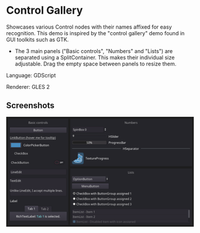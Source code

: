 # Control Gallery

Showcases various Control nodes with their names affixed for easy recognition.
This demo is inspired by the "control gallery" demo found in GUI toolkits such as GTK.

- The 3 main panels ("Basic controls", "Numbers" and "Lists") are separated using a SplitContainer.
  This makes their individual size adjustable. Drag the empty space between panels to resize them.

Language: GDScript

Renderer: GLES 2

## Screenshots

![Screenshot](screenshots/control_gallery.png)
